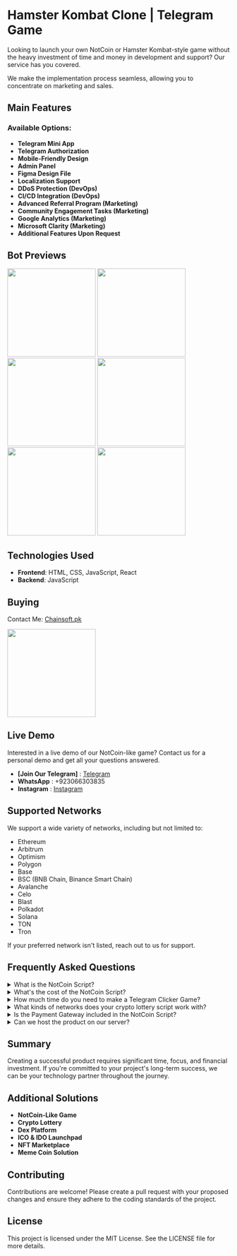 # Hamster Kombat Clone | Telegram Game

Looking to launch your own NotCoin or Hamster Kombat-style game without the heavy investment of time and money in development and support? Our service has you covered.

We make the implementation process seamless, allowing you to concentrate on marketing and sales.

## Main Features

### Available Options:
- **Telegram Mini App**
- **Telegram Authorization**
- **Mobile-Friendly Design**
- **Admin Panel**
- **Figma Design File**
- **Localization Support**
- **DDoS Protection (DevOps)**
- **CI/CD Integration (DevOps)**
- **Advanced Referral Program (Marketing)**
- **Community Engagement Tasks (Marketing)**
- **Google Analytics (Marketing)**
- **Microsoft Clarity (Marketing)**
- **Additional Features Upon Request**

## Bot Previews
<p float="left">
  <img src="https://github.com/Chainsoft-official/GazaCoinBot/assets/175082161/660761b7-cc4c-4e6b-a76c-0d37b82d09d0" width="200" />
  <img src="https://github.com/Chainsoft-official/GazaCoinBot/assets/175082161/3c64a45a-8ca6-42ec-99b5-f83ce5ac7ecb" width="200" />
  <img src="https://github.com/Chainsoft-official/GazaCoinBot/assets/175082161/b6935cf2-11ef-4601-b727-1f6dc64d9daa" width="200" />
  <img src="https://github.com/Chainsoft-official/GazaCoinBot/assets/175082161/eccf3bf3-2f18-4593-ae78-1152c4a3b3ac" width="200" />
  <img src="https://github.com/Chainsoft-official/GazaCoinBot/assets/175082161/1c62be6f-b5da-46ea-90af-8981a63597bf" width="200" />
  <img src="https://github.com/Chainsoft-official/GazaCoinBot/assets/175082161/904aac3b-c3b9-46bb-bddd-09a134671dd5" width="200" />
</p>

## Technologies Used
- **Frontend**: HTML, CSS, JavaScript, React
- **Backend**: JavaScript

## Buying
Contact Me: [Chainsoft.pk](https://linktr.ee/Chainsoft.pk?utm_source=linktree_profile_share&ltsid=6fabea08-49fe-4ea4-a08c-5a8f9114d159)

<p float="left">
  <img src="https://github.com/Chainsoft-official/GazaCoinBot/assets/175082161/70b1cc8a-616e-4d51-8b7d-4db20d33c94e" width="200" />
</p>


## Live Demo

Interested in a live demo of our NotCoin-like game? Contact us for a personal demo and get all your questions answered.

- **[Join Our Telegram]** : [Telegram](https://web.telegram.org/a/)
- **WhatsApp** : +923066303835
- **Instagram** : [Instagram](https://www.instagram.com/chainsoftofficial?utm_source=qr&igsh=MWJ5aG9kY2VtZ3VmNw==)


## Supported Networks

We support a wide variety of networks, including but not limited to:
- Ethereum
- Arbitrum
- Optimism
- Polygon
- Base
- BSC (BNB Chain, Binance Smart Chain)
- Avalanche
- Celo
- Blast
- Polkadot
- Solana
- TON
- Tron

If your preferred network isn't listed, reach out to us for support.

## Frequently Asked Questions

<details>
  <summary>What is the NotCoin Script?</summary>
  NotCoin Script is a Package Solution of a simple Telegram Clicker Game with marketing mechanics, aimed at significantly reducing the cost of community formation for Web3 projects.

  The best examples of this script are NotCoin & Hamster Kombat games.
</details>

<details>
  <summary>What's the cost of the NotCoin Script?</summary>
  Our NotCoin Script is distributed according to the White Label model. We have 3 offers for you:

  - **Basic Package** - $10,000 first payment and 5% of revenue. The solution will be adapted for you and deployed on your server. Product maintenance will be free.
  - **NoFee Package** - $20,000 first payment and $2,000 per year for maintenance. Suitable if you have a large community and there will be many users from the start.
  - **Special Offer** - $0. If you have a large community and are looking for a technological partner in the share, this option may be useful for you. We provide CTO and team as our investment.
</details>

<details>
  <summary>How much time do you need to make a Telegram Clicker Game?</summary>
  Since this is a White-Label solution, its development and launch takes 3-4 times less time than developing it from scratch.

  You will receive a ready-made solution in less than a month.
</details>

<details>
  <summary>What kinds of networks does your crypto lottery script work with?</summary>
  All Ethereum-derived networks are currently supported, such as: Ethereum, Arbitrum, Optimism, Polygon, Base, BNB Chain, Avalanche, Celo, and many others. We also support the native Telegram network - TON.
</details>

<details>
  <summary>Is the Payment Gateway included in the NotCoin Script?</summary>
  No, as it requires a license. If you have the appropriate license, we can add this functionality for an additional fee by integrating with the bank or payment gateway you need.
</details>

<details>
  <summary>Can we host the product on our server?</summary>
  Yes, we can configure CI/CD so that all updates are automatically deployed to your server.
</details>


## Summary

Creating a successful product requires significant time, focus, and financial investment. If you're committed to your project's long-term success, we can be your technology partner throughout the journey.

## Additional Solutions
- **NotCoin-Like Game**
- **Crypto Lottery**
- **Dex Platform**
- **ICO & IDO Launchpad**
- **NFT Marketplace**
- **Meme Coin Solution**

## Contributing
Contributions are welcome! Please create a pull request with your proposed changes and ensure they adhere to the coding standards of the project.

## License
This project is licensed under the MIT License. See the LICENSE file for more details.
